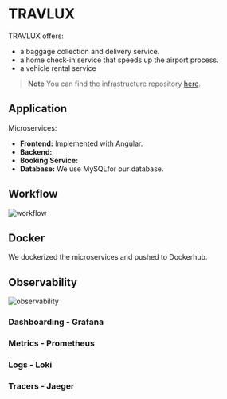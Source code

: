# TRAVLUX

TRAVLUX offers:
- a baggage collection and delivery service.
- a home check-in service that speeds up the airport process.
- a vehicle rental service

> **Note**
> You can find the infrastructure repository [here](https://github.com/NourBelmabrouk/TravelLux_infra).

## Application
Microservices: 
- __Frontend:__ Implemented with Angular. 
- __Backend:__ 
- __Booking Service:__ 
- __Database:__ We use MySQLfor our database.

## Workflow

![workflow](https://user-images.githubusercontent.com/62619786/212779694-e3e9110a-db75-4d6a-81ea-cdd28f572b78.png)


## Docker
We dockerized the microservices and pushed to Dockerhub.

## Observability

![observability](https://user-images.githubusercontent.com/62619786/212779731-d0634df5-159f-4eab-8d70-034a3e518651.PNG)

### Dashboarding - Grafana
### Metrics - Prometheus 
### Logs - Loki 
### Tracers - Jaeger 
